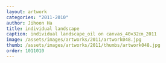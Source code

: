 ```yaml
---
layout: artwork
categories: "2011-2010"
author: Jihoon Ha
title: individual landscape
caption: individual landscape_oil on canvas_40×32㎝_2011
image: /assets/images/artworks/2011/artwork048.jpg
thumb: /assets/images/artworks/2011/thumbs/artwork048.jpg
order: 1011010
---
```

